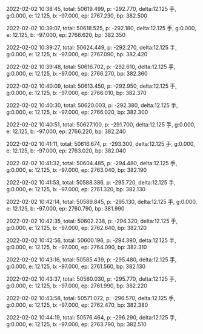2022-02-02 10:38:45, total: 50619.499, p: -292.770, delta:12.125 手, g:0.000, e: 12.125, b: -97.000, ep: 2767.230, bp: 382.500

2022-02-02 10:39:07, total: 50618.525, p: -292.180, delta:12.125 手, g:0.000, e: 12.125, b: -97.000, ep: 2766.620, bp: 382.350

2022-02-02 10:39:27, total: 50624.449, p: -292.270, delta:12.125 手, g:0.000, e: 12.125, b: -97.000, ep: 2767.090, bp: 382.420

2022-02-02 10:39:48, total: 50616.702, p: -292.610, delta:12.125 手, g:0.000, e: 12.125, b: -97.000, ep: 2766.270, bp: 382.360

2022-02-02 10:40:09, total: 50613.450, p: -292.950, delta:12.125 手, g:0.000, e: 12.125, b: -97.000, ep: 2766.010, bp: 382.370

2022-02-02 10:40:30, total: 50620.003, p: -292.380, delta:12.125 手, g:0.000, e: 12.125, b: -97.000, ep: 2766.020, bp: 382.300

2022-02-02 10:40:51, total: 50627.100, p: -291.700, delta:12.125 手, g:0.000, e: 12.125, b: -97.000, ep: 2766.220, bp: 382.240

2022-02-02 10:41:11, total: 50616.674, p: -293.300, delta:12.125 手, g:0.000, e: 12.125, b: -97.000, ep: 2763.020, bp: 382.040

2022-02-02 10:41:32, total: 50604.485, p: -294.480, delta:12.125 手, g:0.000, e: 12.125, b: -97.000, ep: 2763.040, bp: 382.190

2022-02-02 10:41:53, total: 50588.386, p: -295.720, delta:12.125 手, g:0.000, e: 12.125, b: -97.000, ep: 2761.320, bp: 382.130

2022-02-02 10:42:14, total: 50589.845, p: -295.130, delta:12.125 手, g:0.000, e: 12.125, b: -97.000, ep: 2760.790, bp: 381.990

2022-02-02 10:42:35, total: 50602.238, p: -294.320, delta:12.125 手, g:0.000, e: 12.125, b: -97.000, ep: 2762.640, bp: 382.120

2022-02-02 10:42:56, total: 50600.196, p: -294.390, delta:12.125 手, g:0.000, e: 12.125, b: -97.000, ep: 2764.090, bp: 382.310

2022-02-02 10:43:16, total: 50585.439, p: -295.480, delta:12.125 手, g:0.000, e: 12.125, b: -97.000, ep: 2761.560, bp: 382.130

2022-02-02 10:43:37, total: 50580.030, p: -295.770, delta:12.125 手, g:0.000, e: 12.125, b: -97.000, ep: 2761.990, bp: 382.220

2022-02-02 10:43:58, total: 50571.072, p: -296.570, delta:12.125 手, g:0.000, e: 12.125, b: -97.000, ep: 2762.470, bp: 382.380

2022-02-02 10:44:19, total: 50576.464, p: -296.290, delta:12.125 手, g:0.000, e: 12.125, b: -97.000, ep: 2763.790, bp: 382.510